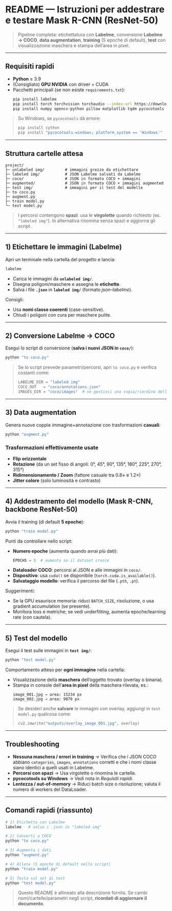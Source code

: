 # README — Istruzioni per addestrare e testare Mask R-CNN (ResNet-50)

> Pipeline completa: etichettatura con **Labelme**, conversione **Labelme → COCO**, **data augmentation**, **training** (5 epoche di default), **test** con visualizzazione maschera e stampa dell’area in pixel.

---

## Requisiti rapidi

- **Python** ≥ 3.9
- (Consigliato) **GPU NVIDIA** con driver + CUDA
- Pacchetti principali (se non esiste `requirements.txt`):
  ```bash
  pip install labelme
  pip install torch torchvision torchaudio --index-url https://download.pytorch.org/whl/cu121   # per GPU CUDA 12.1 (adatta alla tua macchina)
  pip install numpy opencv-python pillow matplotlib tqdm pycocotools
  ```

> Su Windows, se `pycocotools` dà errore:
> ```bash
> pip install cython
> pip install "pycocotools-windows; platform_system == 'Windows'"
> ```

---

## Struttura cartelle attesa

```
project/
├─ unlabeled img/         # immagini grezze da etichettare
├─ labeled img/           # JSON Labelme salvati da Labelme
├─ coco/                  # JSON in formato COCO + immagini
├─ augmented/             # JSON in formato COCO + immagini augmented
├─ test img/              # immagini per il test del modello
├─ to coco.py
├─ augment.py
├─ train model.py
└─ test model.py
```

> I percorsi contengono **spazi**: usa le **virgolette** quando richiesto (es. `"labeled img"`). In alternativa rinomina senza spazi e aggiorna gli script.

---

## 1) Etichettare le immagini (Labelme)

Apri un terminale nella cartella del progetto e lancia:

```bash
labelme
```

- Carica le immagini da **`unlabeled img/`**.
- Disegna poligoni/maschere e assegna le **etichette**.
- Salva i file **`.json`** in **`labeled img/`** (formato *json-labelme*).

Consigli:
- Usa **nomi classe coerenti** (case-sensitive).
- Chiudi i poligoni con cura per maschere pulite.

---

## 2) Conversione Labelme → COCO

Esegui lo script di conversione (**salva i nuovi JSON in `coco/`**):

```bash
python "to coco.py"
```

> Se lo script prevede parametri/percorsi, apri `to coco.py` e verifica costanti come:
> ```python
> LABELME_DIR = "labeled img"
> COCO_OUT   = "coco/annotations.json"
> IMAGES_DIR = "coco/images"  # se gestisci una copia/riordino delle immagini
> ```

---

## 3) Data augmentation

Genera nuove coppie immagine+annotazione con trasformazioni **casuali**:

```bash
python "augment.py"
```

### Trasformazioni effettivamente usate
- **Flip orizzontale**
- **Rotazione** (da un set fisso di angoli: 0°, 45°, 90°, 135°, 180°, 225°, 270°, 315°)
- **Ridimensionamento / Zoom** (fattore casuale tra 0.8× e 1.2×)
- **Jitter colore** (solo luminosità e contrasto)

---

## 4) Addestramento del modello (Mask R-CNN, backbone ResNet-50)

Avvia il training (di default **5 epoche**):

```bash
python "train model.py"
```

Punti da controllare nello script:
- **Numero epoche** (aumenta quando avrai più dati):
  ```python
  EPOCHS = 5  # aumenta se il dataset cresce
  ```
- **Dataloader COCO**: percorsi al JSON e alle immagini in `coco/`.
- **Dispositivo**: usa `cuda()` se disponibile (`torch.cuda.is_available()`).
- **Salvataggio modello**: verifica il percorso del file (`.pth`, `.pt`).

Suggerimenti:
- Se la GPU esaurisce memoria: riduci `BATCH_SIZE`, risoluzione, o usa gradient accumulation (se presente).
- Monitora loss e metriche; se vedi underfitting, aumenta epoche/learning rate (con cautela).

---

## 5) Test del modello

Esegui il test sulle immagini in **`test img/`**:

```bash
python "test model.py"
```

Comportamento atteso per **ogni immagine** nella cartella:
- Visualizzazione della **maschera** dell’oggetto trovato (overlay o binaria).
- Stampa in console dell’**area in pixel** della maschera rilevata, es.:
  ```
  image_001.jpg → area: 15234 px
  image_002.jpg → area: 9876 px
  ```

> Se desideri anche **salvare** le immagini con overlay, aggiungi in `test model.py` qualcosa come:
> ```python
> cv2.imwrite("outputs/overlay_image_001.jpg", overlay)
> ```

---

## Troubleshooting

- **Nessuna maschera / errori in training** → Verifica che i JSON COCO abbiano `categories`, `images`, `annotations` corretti e che i nomi classe siano identici a quelli usati in Labelme.
- **Percorsi con spazi** → Usa virgolette o rinomina le cartelle.
- **pycocotools su Windows** → Vedi nota in *Requisiti rapidi*.
- **Lentezza / out-of-memory** → Riduci batch size o risoluzione; valuta il numero di workers del DataLoader.

---

## Comandi rapidi (riassunto)

```bash
# 1) Etichetta con Labelme
labelme   # salva i .json in "labeled img"

# 2) Converti a COCO
python "to coco.py"

# 3) Augmenta i dati
python "augment.py"

# 4) Allena (5 epoche di default nello script)
python "train model.py"

# 5) Testa sul set di test
python "test model.py"
```

> Questo README è allineato alla descrizione fornita. Se cambi nomi/cartelle/parametri negli script, **ricordati di aggiornare il documento**.

